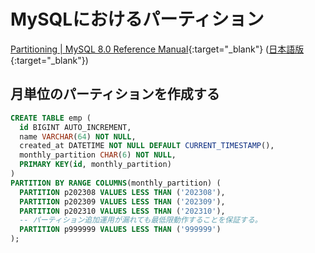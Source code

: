# MySQLにおけるパーティション

[Partitioning \| MySQL 8.0 Reference Manual](https://dev.mysql.com/doc/refman/8.0/en/partitioning.html){:target="_blank"} ([日本語版](https://dev.mysql.com/doc/refman/8.0/ja/partitioning.html){:target="_blank"})

## 月単位のパーティションを作成する
```sql
CREATE TABLE emp (
  id BIGINT AUTO_INCREMENT,
  name VARCHAR(64) NOT NULL,
  created_at DATETIME NOT NULL DEFAULT CURRENT_TIMESTAMP(),
  monthly_partition CHAR(6) NOT NULL,
  PRIMARY KEY(id, monthly_partition)
)
PARTITION BY RANGE COLUMNS(monthly_partition) (
  PARTITION p202308 VALUES LESS THAN ('202308'),
  PARTITION p202309 VALUES LESS THAN ('202309'),
  PARTITION p202310 VALUES LESS THAN ('202310'),
  -- パーティション追加運用が漏れても最低限動作することを保証する。
  PARTITION p999999 VALUES LESS THAN ('999999')
);
```